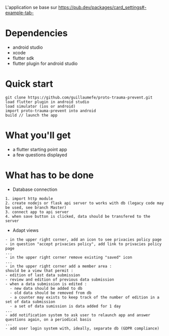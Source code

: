 L'application se base sur https://pub.dev/packages/card_settings#-example-tab-

# Dependencies

- android studio
- xcode
- flutter sdk
- flutter plugin for android studio

# Quick start

```
git clone https://github.com/guillaumefe/proto-trauma-prevent.git
load flutter plugin in android studio
load simulator (ios or android)
import proto-trauma-prevent into android
build // launch the app
```

# What you'll get

- a flutter starting point app
- a few questions displayed

# What has to be done

- Database connection
```
1. import http module
2. create nodejs or flask api server to works with db (legacy code may be used, see branch Master)
3. connect app to api server
4. when save button is clicked, data should be transfered to the server
```

- Adapt views

```
- in the upper right corner, add an icon to see privacies policy page
- in question "accept privacies policy", add link to privacies policy page
...
- in the upper right corner remove existing "saved" icon
...
- in the upper right corner add a member area :
should be a view that permit :
- edition of last data submission
- review and edition of previous data submission
- when a data submission is edited : 
  - new data should be added to db
  - old data should be removed from db
  - a counter may exists to keep track of the number of edition in a set of data submission
  - a set of data sumission is data added for 1 day
...
- add notification system to ask user to relaunch app and answer questions again, on a periodical basis
...
- add user login system with, ideally, separate db (GDPR compliance)
```
